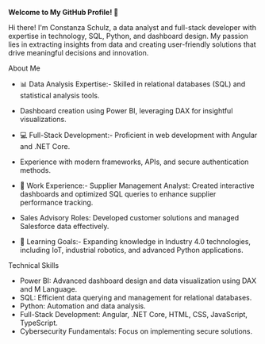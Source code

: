 ****Welcome to My GitHub Profile! 👋****

Hi there! I'm Constanza Schulz, a data analyst and full-stack developer with expertise in technology, SQL, Python, and dashboard design. My passion lies in extracting insights from data and creating user-friendly solutions that drive meaningful decisions and innovation.

About Me
- 📊 Data Analysis Expertise:- Skilled in relational databases (SQL) and statistical analysis tools.
- Dashboard creation using Power BI, leveraging DAX for insightful visualizations.

- 💻 Full-Stack Development:- Proficient in web development with Angular and .NET Core.
- Experience with modern frameworks, APIs, and secure authentication methods.

- 🌟 Work Experience:- Supplier Management Analyst: Created interactive dashboards and optimized SQL queries to enhance supplier performance tracking.
- Sales Advisory Roles: Developed customer solutions and managed Salesforce data effectively.

- 🌱 Learning Goals:- Expanding knowledge in Industry 4.0 technologies, including IoT, industrial robotics, and advanced Python applications.



Technical Skills
- Power BI: Advanced dashboard design and data visualization using DAX and M Language.
- SQL: Efficient data querying and management for relational databases.
- Python: Automation and data analysis.
- Full-Stack Development: Angular, .NET Core, HTML, CSS, JavaScript, TypeScript.
- Cybersecurity Fundamentals: Focus on implementing secure solutions.



